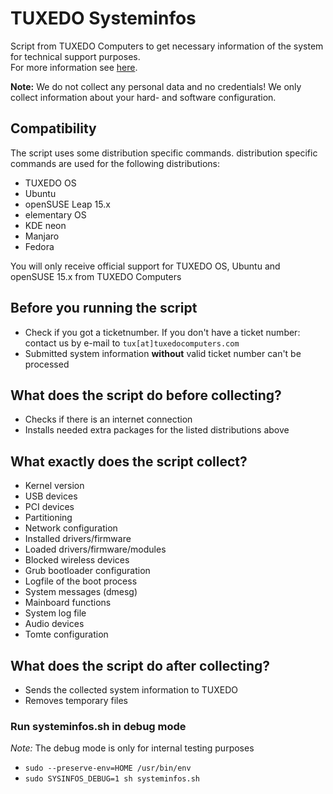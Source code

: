 # TUXEDO Systeminfos

Script from TUXEDO Computers to get necessary information of the system for technical support purposes. \
For more information see [here](https://www.tuxedocomputers.com/en/Notebooks-PCs-systeminfossh.tuxedo).

**Note:** We do not collect any personal data and no credentials! We only collect information about your hard- and software configuration.

## Compatibility
The script uses some distribution specific commands. distribution specific commands are used for the following distributions:
- TUXEDO OS
- Ubuntu
- openSUSE Leap 15.x
- elementary OS
- KDE neon
- Manjaro
- Fedora

You will only receive official support for TUXEDO OS, Ubuntu and openSUSE 15.x from TUXEDO Computers

## Before you running the script
- Check if you got a ticketnumber. If you don't have a ticket number: contact us by e-mail to `tux[at]tuxedocomputers.com`
- Submitted system information **without** valid ticket number can't be processed

## What does the script do before collecting?
- Checks if there is an internet connection
- Installs needed extra packages for the listed distributions above

## What exactly does the script collect?

- Kernel version
- USB devices
- PCI devices
- Partitioning
- Network configuration
- Installed drivers/firmware
- Loaded drivers/firmware/modules
- Blocked wireless devices
- Grub bootloader configuration
- Logfile of the boot process
- System messages (dmesg)
- Mainboard functions
- System log file
- Audio devices
- Tomte configuration

## What does the script do after collecting?
- Sends the collected system information to TUXEDO
- Removes temporary files


### Run systeminfos.sh in debug mode
*Note:* The debug mode is only for internal testing purposes
- `sudo --preserve-env=HOME /usr/bin/env`
- `sudo SYSINFOS_DEBUG=1 sh systeminfos.sh`

